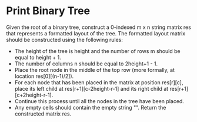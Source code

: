 # Print Binary Tree

Given the root of a binary tree, construct a 0-indexed m x n string matrix res that represents a formatted layout of the tree. The formatted layout matrix should be constructed using the following rules:

- The height of the tree is height and the number of rows m should be equal to height + 1.
- The number of columns n should be equal to 2height+1 - 1.
- Place the root node in the middle of the top row (more formally, at location res[0][(n-1)/2]).
- For each node that has been placed in the matrix at position res[r][c], place its left child at res[r+1][c-2height-r-1] and its right child at res[r+1][c+2height-r-1].
- Continue this process until all the nodes in the tree have been placed.
- Any empty cells should contain the empty string "".
Return the constructed matrix res.
